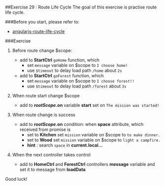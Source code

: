 ##Exercise 29 : Route Life Cycle
The goal of this exercise is practise route life cycle.

###Before you start, please refer to:
* [angularjs-route-life-cycle](https://egghead.io/lessons/angularjs-route-life-cycle)

###Exercise
1. Before route change $scope:
    * add to **StartCtrl** ```goHome``` function, which
        * set ```message``` variable on $scope to ```I choose home!```
        * use ```$timeout``` to delay load path ```/home``` about ```2s```
    * add to **StartCtrl** ```goForest``` function, which
        * set ```message``` variable on $scope to ```I choose forest!!```
        * use ```$timeout``` to delay load path ```/forest``` about ```3s```
2. When route start change $scope
    * add to **$rootScope.$on** variable **start** set on ```The mission was started!```

3. When route change is success
    * add to **$rootScope.$on** condition: when **space** attribute, which received from promise is
        * set to **Kitchen** set ```mission``` variable on $scope to ```to make dinner.```
        * set to **Wood** set ```mission``` variable on $scope to ```light a campfire.```
        * **hint** :  search ```space``` in **current.local...**
    
4. When the next controller takes control
    * add to **HomeCtrl** and **ForestCtrl** controllers **message** variable and set it to message from **loadData**

Good luck!
